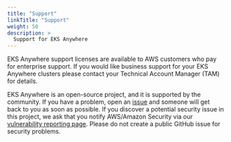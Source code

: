 ```yaml
---
title: "Support"
linkTitle: "Support"
weight: 50
description: >
  Support for EKS Anywhere
---
```


EKS Anywhere support licenses are available to AWS customers who pay for enterprise support.
If you would like business support for your EKS Anywhere clusters please contact your Technical Account Manager (TAM) for details.

EKS Anywhere is an open-source project, and it is supported by the community.
If you have a problem, open an [issue](https://github.com/aws/eks-anywhere/issues) and someone will get back to you as soon as possible.
If you discover a potential security issue in this project, we ask that you notify AWS/Amazon Security via our [vulnerability reporting page](http://aws.amazon.com/security/vulnerability-reporting/).
Please do not create a public GitHub issue for security problems.
